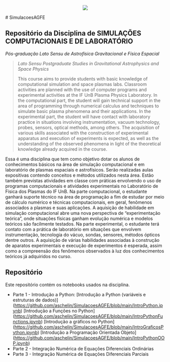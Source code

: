 <p align="center">
  <img src="Banners.png" >
</p>
# SimulacoesAGFE

## Repositório da Disciplina de **SIMULAÇÕES COMPUTACIONAIS E DE LABORATÓRIO** 
*Pós-graduação Lato Sensu de Astrofísica Gravitacional e Física Espacial*

> *Lato Sensu Postgraduate Studies in Gravitational Astrophysics and Space Physics*
> 
> This course aims to provide students with basic knowledge of computational simulation and space plasmas labs. Classroom activities are planned with the use of computer programs and experimental activities at the IF UnB Plasma Physics Laboratory. In the computational part, the student will gain technical support in the area of programming through numerical calculus and techniques to simulate basic plasma phenomena and their applications. In the experimental part, the student will have contact with laboratory practice in situations involving instrumentation, vacuum technology, probes, sensors, optical methods, among others. The acquisition of various skills associated with the construction of experimental apparatus and execution of experiments is expected, as well as the understanding of the observed phenomena in light of the theoretical knowledge already acquired in the course.


Essa é uma disciplina que tem como objetivo dotar os alunos de conhecimentos básicos
na área de simulação computacional e em laboratório de plasmas espaciais e
astrofísicos. Serão realizadas aulas expositivas contendo conceitos e métodos utilizados
nesta área. Estão também previstas atividades em classe com práticas envolvendo o uso
de programas computacionais e atividades experimentais no Laboratório de Física dos
Plasmas do IF UnB.
Na parte computacional, o estudante ganhará suporte técnico na área de programação a
fim de estudar por meio de cálculo numérico e técnicas computacionais, em geral,
fenômenos associados a plasmas e suas aplicações. A aquisição de habilidade em
simulação computacional abre uma nova perspectiva de “experimentação teórica”, onde
situações físicas ganham evolução numérica e modelos teóricos são facilmente testados.
Na parte experimental, o estudante terá contato com a prática de laboratório em
situações que envolvem instrumentação, tecnologia do vácuo, sondas, sensores,
métodos ópticos dentre outros. A aquisição de várias habilidades associadas à
construção de aparatos experimentais e execução de experimentos é esperada, assim
como a compreensão dos fenômenos observados à luz dos conhecimentos teóricos já
adquiridos no curso.

## Repositório
Este repositório contém os notebooks usados na disciplina. 

* Parte 1 - Introdução a Python:
[Introdução a Python (variáveis e estruturas de dados)] (https://github.com/aschelin/SimulacoesAGFE/blob/main/IntroPython.ipynb)
[Introdução a Funções no Python] (https://github.com/aschelin/SimulacoesAGFE/blob/main/IntroPythonFunctions.ipynb)
[Introdução a gráficos no Python] (https://github.com/aschelin/SimulacoesAGFE/blob/main/IntroGraficosPython.ipynb)
[Introdução a Programação Orientada Objeto] (https://github.com/aschelin/SimulacoesAGFE/blob/main/IntroPythonOOP.ipynb)
* Parte 2 - Integração Numérica de Equações Diferenciais Ordinárias
* Parte 3 - Integração Numérica de Equações Diferenciais Parciais




